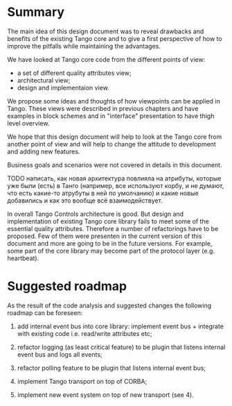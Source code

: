 # Summary
                                                                                                   
The main idea of this design document was to reveal drawbacks and benefits of the existing Tango core and to give 
a first perspective of how to improve the pitfalls while maintaining the advantages.

We have looked at Tango core code from the different points of view:

- a set of different quality attributes view;
- architectural view;
- design and implementaion view.

We propose some ideas and thoughts of how viewpoints can be applied in Tango. These views were described in previous chapters and have examples in block schemes and in "interface" presentation to have thigh level overview.

We hope that this design document will help to look at the Tango core from another point of view and will help to change the attitude to development and adding new features.

Business goals and scenarios were not covered in details in this document.

TODO написать, как новая архитектура повлияла на атрибуты, которые уже были (есть) в Танго 
(например, все используют корбу, и не думают, что есть какие-то атрубуты в ней по умолчанию)
и какие новые добавились и как это вообще всё взаимодействует.

In overall Tango Controls architecture is good. But design and implementation of existing Tango core library fails to meet some of the essential quality attributes. Therefore a number of refactorings have to be proposed. Few of them were presenten in the current version of this document and more are going to be in the future versions. For example, some part of the core library may become part of the protocol layer (e.g. heartbeat).

# Suggested roadmap

As the result of the code analysis and suggested changes the following roadmap can be foreseen:

1) add internal event bus into core library: implement event bus + integrate with existing code i.e. read/write attributes etc;  
2) refactor logging (as least critical feature) to be plugin that listens internal event bus and logs all events;

3) refactor polling feature to be plugin that listens  internal event bus;

4) implement Tango transport on top of CORBA;

5) implement new event system on top of new transport (see 4).
